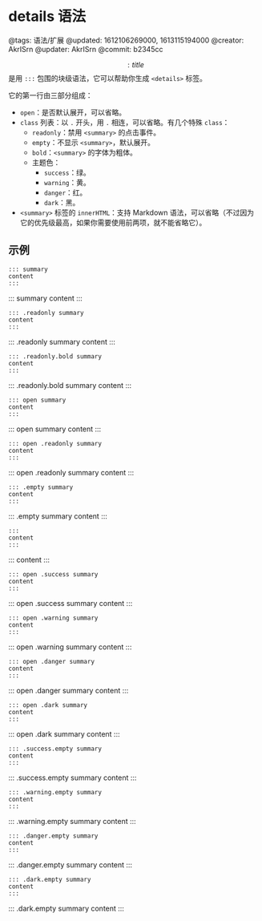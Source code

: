 # details 语法

@tags: 语法/扩展
@updated: 1612106269000, 1613115194000
@creator: AkrISrn
@updater: AkrISrn
@commit: b2345cc

$$: title $$是用 `:::` 包围的块级语法，它可以帮助你生成 `<details>` 标签。

它的第一行由三部分组成：

- `open`：是否默认展开，可以省略。
- `class` 列表：以 `.` 开头，用 `.` 相连，可以省略。有几个特殊 `class`：
    - `readonly`：禁用 `<summary>` 的点击事件。
    - `empty`：不显示 `<summary>`，默认展开。
    - `bold`：`<summary>` 的字体为粗体。
    - 主题色：
        - `success`：绿。
        - `warning`：黄。
        - `danger`：红。
        - `dark`：黑。
- `<summary>` 标签的 `innerHTML`：支持 Markdown 语法，可以省略（不过因为它的优先级最高，如果你需要使用前两项，就不能省略它）。

## 示例

```text
::: summary
content
:::
```

::: summary
content
:::

```text
::: .readonly summary
content
:::
```

::: .readonly summary
content
:::

```text
::: .readonly.bold summary
content
:::
```

::: .readonly.bold summary
content
:::

```text
::: open summary
content
:::
````

::: open summary
content
:::

```text
::: open .readonly summary
content
:::
````

::: open .readonly summary
content
:::

```text
::: .empty summary
content
:::
```

::: .empty summary
content
:::

```text
:::
content
:::
```

:::
content
:::

```text
::: open .success summary
content
:::
```

::: open .success summary
content
:::

```text
::: open .warning summary
content
:::
```

::: open .warning summary
content
:::

```text
::: open .danger summary
content
:::
```

::: open .danger summary
content
:::

```text
::: open .dark summary
content
:::
```

::: open .dark summary
content
:::

```text
::: .success.empty summary
content
:::
```

::: .success.empty summary
content
:::

```text
::: .warning.empty summary
content
:::
```

::: .warning.empty summary
content
:::

```text
::: .danger.empty summary
content
:::
```

::: .danger.empty summary
content
:::

```text
::: .dark.empty summary
content
:::
```

::: .dark.empty summary
content
:::
